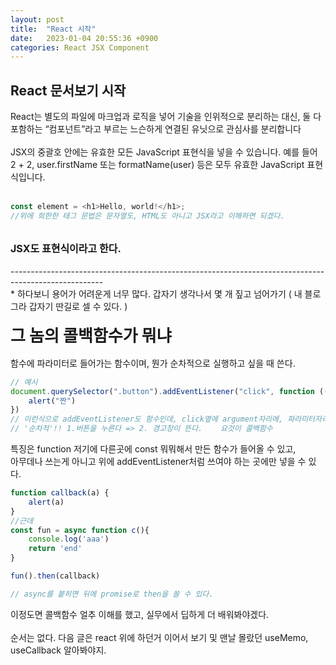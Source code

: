 ```yaml
---
layout: post
title:  "React 시작"
date:   2023-01-04 20:55:36 +0900
categories: React JSX Component
---
```

## React 문서보기 시작

<div>
    <div>React는 별도의 파일에 마크업과 로직을 넣어 기술을 인위적으로 분리하는 대신, 둘 다 포함하는 “컴포넌트”라고 부르는 느슨하게 연결된 유닛으로 관심사를 분리합니다</div><br/>
    <div>JSX의 중괄호 안에는 유효한 모든 JavaScript 표현식을 넣을 수 있습니다. 예를 들어 2 + 2, user.firstName 또는 formatName(user) 등은 모두 유효한 JavaScript 표현식입니다.</div>
    <br/>
</div>

```javascript
const element = <h1>Hello, world!</h1>;
//위에 희한한 태그 문법은 문자열도, HTML도 아니고 JSX라고 이해하면 되겠다.
```
<br/>
<div style="font-weight: bold; font-size: 16px;">JSX도 표현식이라고 한다.</div>
<br/>
<div>
    <div>-----------------------------------------------------------------------------------------------------</div>
    <div>* 하다보니 용어가 어려운게 너무 많다. 갑자기 생각나서 몇 개 짚고 넘어가기 ( 내 블로그라 갑자기 딴길로 셀 수 있다. )</div>
    <br/><div style="font-weight: bold; font-size: 26px;">그 놈의 콜백함수가 뭐냐</div>
    <br/><div>함수에 파라미터로 들어가는 함수이며, 뭔가 순차적으로 실행하고 싶을 때 쓴다.</div>
</div>

```javascript
// 예시
document.querySelector(".button").addEventListener("click", function (()=>{
    alert("짠")
})
// 이런식으로 addEventListener도 함수인데, click옆에 argument자리에, 파라미터자리에 함수가 들어갔다. 
// '순차적'!! 1.버튼을 누른다 => 2. 경고창이 뜬다.    요것이 콜백함수
```

<div>특징은 function 저기에 다른곳에 const 뭐뭐해서 만든 함수가 들어올 수 있고,</div>
<div>아무데나 쓰는게 아니고 위에 addEventListener처럼 쓰여야 하는 곳에만 넣을 수 있다.</div>

```javascript
function callback(a) {
    alert(a)
}
//근데 
const fun = async function c(){
    console.log('aaa')
    return 'end'
}

fun().then(callback)

// async를 붙히면 뒤에 promise로 then을 쓸 수 있다.
```

<div>이정도면 콜백함수 얼추 이해를 했고, 실무에서 딥하게 더 배워봐야겠다.</div>
<br />

<div>순서는 없다. 다음 글은 react 위에 하던거 이어서 보기 및 맨날 몰랐던 useMemo, useCallback 알아봐야지.</div>